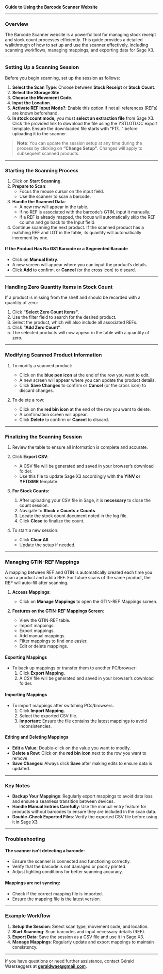 **Guide to Using the Barcode Scanner Website**

---

### Overview

The Barcode Scanner website is a powerful tool for managing stock receipt and stock count processes efficiently. This guide provides a detailed walkthrough of how to set up and use the scanner effectively, including scanning workflows, managing mappings, and exporting data for Sage X3.

---

### Setting Up a Scanning Session

Before you begin scanning, set up the session as follows:

1. **Select the Scan Type**: Choose between **Stock Receipt** or **Stock Count**.
2. **Select the Storage Site**.
3. **Choose the Movement Code**.
4. **Input the Location**.
5. **Activate REF Input Mode?**: Enable this option if not all references (REFs) are known beforehand.
6. **In stock count mode**, you must **select an extraction file** from Sage X3. Click the provided link to download the file using the YSTLOTLOC export template. Ensure the downloaded file starts with "F17..." before uploading it to the scanner.

> **Note**: You can update the session setup at any time during the process by clicking on **“Change Setup”**. Changes will apply to subsequent scanned products.

---

### Starting the Scanning Process

1. Click on **Start Scanning**.
2. **Prepare to Scan**:
   - Focus the mouse cursor on the input field.
   - Use the scanner to scan a barcode.
3. **Handle the Scanned Data**:
   - A new row will appear in the table.
   - If no REF is associated with the barcode’s GTIN, input it manually.
   - If a REF is already mapped, the focus will automatically skip the REF column and go back to the Input field.
4. Continue scanning the next product. If the scanned product has a matching REF and LOT in the table, its quantity will automatically increment by one.

#### If the Product Has No GS1 Barcode or a Segmented Barcode

- Click on **Manual Entry**.
- A new screen will appear where you can input the product’s details.
- Click **Add** to confirm, or **Cancel** (or the cross icon) to discard.

---

### Handling Zero Quantity Items in Stock Count

If a product is missing from the shelf and should be recorded with a quantity of zero:

1. Click **"Select Zero Count Items"**.
2. Use the filter field to search for the desired product.
3. Select the product, which will also include all associated REFs.
4. Click **"Add Zero Count"**.
5. The selected products will now appear in the table with a quantity of zero.

---

### Modifying Scanned Product Information

1. To modify a scanned product:

   - Click on the **blue pen icon** at the end of the row you want to edit.
   - A new screen will appear where you can update the product details.
   - Click **Save Changes** to confirm or **Cancel** (or the cross icon) to discard changes.

2. To delete a row:

   - Click on the **red bin icon** at the end of the row you want to delete.
   - A confirmation screen will appear.
   - Click **Delete** to confirm or **Cancel** to discard.

---

### Finalizing the Scanning Session

1. Review the table to ensure all information is complete and accurate.

2. Click **Export CSV**:

   - A CSV file will be generated and saved in your browser’s download folder.
   - Use this file to update Sage X3 accordingly with the **YINV or YFTISMR** template.

3. **For Stock Counts:**

   1. After uploading your CSV file in Sage, it is **necessary** to close the count session.
   2. Navigate to **Stock > Counts > Counts**.
   3. Locate the stock count document noted in the log file.
   4. Click **Close** to finalize the count.

4. To start a new session:

   - Click **Clear All**.
   - Update the setup if needed.

---

### Managing GTIN-REF Mappings

A mapping between REF and GTIN is automatically created each time you scan a product and add a REF. For future scans of the same product, the REF will auto-fill after scanning.

1. **Access Mappings**:

   - Click on **Manage Mappings** to open the GTIN-REF Mappings screen.

2. **Features on the GTIN-REF Mappings Screen**:

   - View the GTIN-REF table.
   - Import mappings.
   - Export mappings.
   - Add manual mappings.
   - Filter mappings to find one easier.
   - Edit or delete mappings.

#### Exporting Mappings

- To back up mappings or transfer them to another PC/browser:
  1. Click **Export Mapping**.
  2. A CSV file will be generated and saved in your browser’s download folder.

#### Importing Mappings

- To import mappings after switching PCs/browsers:
  1. Click **Import Mapping**.
  2. Select the exported CSV file.
  3. **Important**: Ensure the file contains the latest mappings to avoid inconsistencies.

#### Editing and Deleting Mappings

- **Edit a Value**: Double-click on the value you want to modify.
- **Delete a Row**: Click on the **red bin icon** next to the row you want to remove.
- **Save Changes**: Always click **Save** after making edits to ensure data is updated.

---

### Key Notes

- **Backup Your Mappings**: Regularly export mappings to avoid data loss and ensure a seamless transition between devices.
- **Handle Manual Entries Carefully**: Use the manual entry feature for products without barcodes to ensure they are included in the scan data.
- **Double-Check Exported Files**: Verify the exported CSV file before using it in Sage X3.

---

### Troubleshooting

#### The scanner isn’t detecting a barcode:

- Ensure the scanner is connected and functioning correctly.
- Verify that the barcode is not damaged or poorly printed.
- Adjust lighting conditions for better scanning accuracy.

#### Mappings are not syncing:

- Check if the correct mapping file is imported.
- Ensure the mapping file is the latest version.

---

### Example Workflow

1. **Setup the Session**: Select scan type, movement code, and location.
2. **Start Scanning**: Scan barcodes and input necessary details (REF).
3. **Export Data**: Save the session as a CSV file and use it in Sage X3.
4. **Manage Mappings**: Regularly update and export mappings to maintain consistency.

---

If you have questions or need further assistance, contact Gérald Waerseggers at **[geraldwae@gmail.com](mailto\:geraldwae@gmail.com)**.

